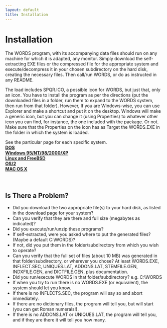 ```yaml
---
layout: default
title: Installation
---
```


Installation
============

The WORDS program, with its accompanying data files should run on any
machine for which it is adapted, any monitor.  Simply download the
self-extracting EXE files or the compressed file for the appropriate
system and execute/decompress it in your chosen subdirectory on the hard
disk, creating the necessary files.  Then call/run WORDS, or do as instructed
in any README.

The load includes SPQR.ICO, a possible icon for WORDS,
but just that, only an icon.
You have to install the program as per the directions
(put the downloaded files in a folder,
run them to expand to the WORDS system, then run from that folder).
However, If you are Windows-wise, you can use Explorer and
make a shortcut and put it on the desktop.
Windows will make a generic icon,
but you can change it (using Properties)
to whatever other icon you can find, for instance,
the one included with the package.  Or not.
Make sure that the Properties on the icon
has as Target the WORDS.EXE
in the folder in which the system is loaded.

See the particular page for each specific system.  <BR>
<A HREF="http://www.erols.com/whitaker/wordsdos.htm"><B>DOS</B></A><BR>
<A HREF="http://www.erols.com/whitaker/wordsw95.htm"><B>Windows 95/NT/98/2000/XP</B></A><BR>
<A HREF="http://www.erols.com/whitaker/wordslux.htm"><B>Linux and FreeBSD</B></A><BR>
<A HREF="http://www.erols.com/whitaker/wordsos2.htm"><B>OS/2</B></A><BR>
<A HREF="http://www.erols.com/whitaker/wordsmac.htm"><B>MAC OS X</B></A><BR>
<BR><BR>

Is There a Problem?
-------------------

* Did you download the two appropriate file(s) to your hard disk, as listed in the download page for your system?
* Can you verify that they are there and full size (megabytes as indicated)?
* Did you execute/run/unzip these programs?
* If self-extracted, were you asked where to put the generated files? (Maybe a default C:\WORDS)?
* If not, did you put them in the folder/subdirectory from which you wish to operate?
* Can you verify that the full set of files (about 10 MB) was generated in that folder/subdirectory, or wherever you chose? At least WORDS.EXE, INFLECT.SEC, UNIQUES.LAT, ADDONS.LAT, STEMFILE.GEN, INDXFILE.GEN, and DICTFILE.GEN, plus documentation.
* Did you run/execute WORDS in that folder/subdirectory?  e.g. C:\WORDS
* If when you try to run there is no WORDS.EXE (or equivalent), the system should let you know.
* If there is no INFLECTS.SEC, the program will say so and abort immediately.
* If there are no dictionary files, the program will tell you, but will start (you can get Roman numerals!).
* If there is no ADDONS.LAT or UNIQUES.LAT, the program will tell you, and if they are there it will tell you how many.

